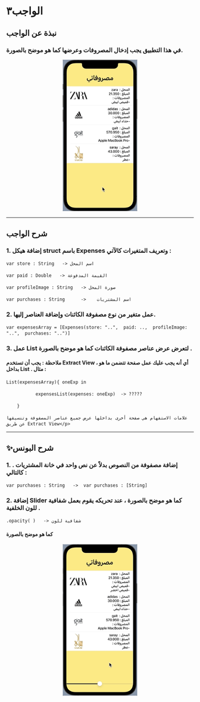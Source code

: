# الواجب٣

## نبذة عن الواجب


### في هذا التطبيق يجب إدخال المصروفات وعرضها كما هو موضح بالصورة.


<p align="center">
<img src="/hw-3.gif" width="200" alt="alt_text" title="image_tooltip">
</p>

---

## شرح الواجب




### 1. إضافة هيكل struct باسم Expenses وتعريف المتغيرات كالآتي :

```
var store : String   -> اسم المحل

var paid : Double   -> القيمة المدفوعة

var profileImage : String   -> صورة المحل

var purchases : String      ->    اسم المشتريات

```

### 2. عمل متغير من نوع مصفوفة الكائنات وإضافة العناصر إليها.

```
var expensesArray = [Expenses(store: "..",  paid: ..,  profileImage: "..",  purchases: "..")]
```


### 3. عمل List لتعرض عرض عناصر مصفوفة الكائنات كما هو موضح بالصورة .


#### ملاحظة : يجب أن تستخدم Extract View ، أي أنه يجب عليك عمل صفحة تتضمن ما هو بداخل List . مثال :


```
List(expensesArray){ oneExp in

           expensesList(expenses: oneExp)  -> ????? 

    }

علامات الاستفهام هي صفحة أخرى بداخلها عرض جميع عناصر المصفوفة وتنسيقها عن طريق Extract View</p>
```


---

## ✨شرح البونس




### 1.  إضافة مصفوفة من النصوص بدلاً عن نص واحد في خانة المشتريات . كالتالي :

```
var purchases : String   ->  var purchases : [String]
```
 



### 2. إضافة Slider كما هو موضح بالصورة ، عند تحريكه يقوم بعمل شفافية للون الخلفية .
```
.opacity( )   -> شفافية للون
```

#### كما هو موضح بالصورة
<p align="center">
<img src="/hw3-bonus.gif" width="200" alt="alt_text" title="image_tooltip">
</p>
